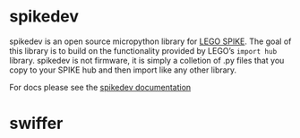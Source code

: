 # spikedev
spikedev is an open source micropython library for [LEGO SPIKE](https://education.lego.com/en-us/products/lego-education-spike-prime-set/45678#product). The goal of this library is to build on the functionality provided by LEGO’s ``import hub`` library. spikedev is not firmware, it is simply a colletion of .py files that you copy to your SPIKE hub and then import like any other library.

For docs please see the [spikedev documentation](https://dwalton76.github.io/spikedev/)
# swiffer
